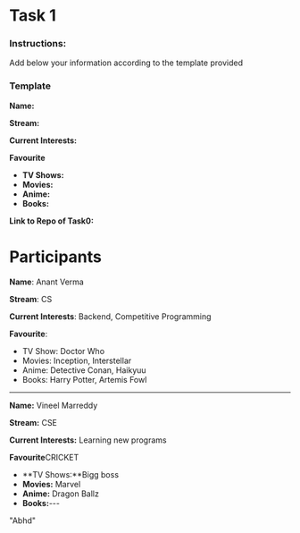 # Task 1

### Instructions: 

Add below your information according to the template provided

### Template

**Name:** 

**Stream:** 

**Current Interests:** 

**Favourite** 

- **TV Shows:**
- **Movies:** 
- **Anime:** 
- **Books:**

**Link to Repo of Task0:**

# Participants

**Name**: Anant Verma

**Stream**: CS

**Current Interests**: Backend, Competitive Programming

**Favourite**: 

- TV Show: Doctor Who
- Movies: Inception, Interstellar
- Anime: Detective Conan, Haikyuu
- Books: Harry Potter, Artemis Fowl

___

**Name:** Vineel Marreddy

**Stream:** CSE

**Current Interests:** Learning new programs

**Favourite**CRICKET 

- **TV Shows:**Bigg boss
- **Movies:** Marvel
- **Anime:** Dragon Ballz
- **Books:**---



"Abhd"
